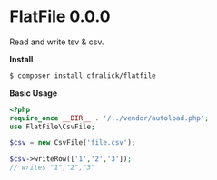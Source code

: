 FlatFile 0.0.0
====

Read and write tsv & csv.

__Install__  
```bash
$ composer install cfralick/flatfile
```

__Basic Usage__  
```php
<?php
require_once __DIR__ . '/../vendor/autoload.php';
use FlatFile\CsvFile;

$csv = new CsvFile('file.csv');

$csv->writeRow(['1','2','3']);
// writes "1","2","3"
```

